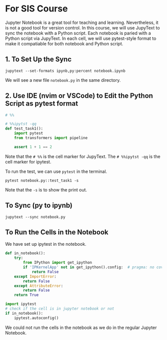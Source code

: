# For SIS Course

Jupyter Notebook is a great tool for teaching and learning.
Nevertheless, it is not a good tool for version control.
In this course, we will use JupyText to sync the notebook with a Python script.
Each notebook is paried with a Python script via JupyText.
In each cell, we will use pytest-style format to make it compatiable for both notebook and Python script.

## 1. To Set Up the Sync

```
jupytext --set-formats ipynb,py:percent notebook.ipynb 
```

We will see a new file `notebook.py` in the same directory.

## 2. Use IDE (nvim or VSCode) to Edit the Python Script as pytest format

```python
# %%

# %%ipytst -qq
def test_task1():
    import pytest
    from transformers import pipeline

    assert 1 + 1 == 2
```

Note that the `# %%` is the cell marker for JupyText.
The `# %%ipytst -qq` is the cell marker for ipytest.

To run the test, we can use `pytest` in the terminal.

```
pytest notebook.py::test_task1 -s
```

Note that the `-s` is to show the print out.

## To Sync (py to ipynb)

```
jupytext --sync notebook.py
```

## To Run the Cells in the Notebook

We have set up ipytest in the notebook.
```python
def in_notebook():
    try:
        from IPython import get_ipython
        if 'IPKernelApp' not in get_ipython().config:  # pragma: no cover
            return False
    except ImportError:
        return False
    except AttributeError:
        return False
    return True

import ipytest
# check if the cell is in jupyter notebook or not
if in_notebook():
    ipytest.autoconfig()
```

We could not run the cells in the notebook as we do in the regular Jupyter Notebook.

